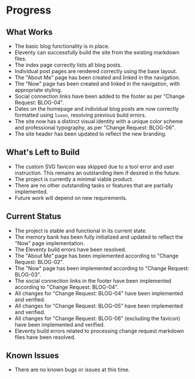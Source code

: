 # Progress

## What Works
- The basic blog functionality is in place.
- Eleventy can successfully build the site from the existing markdown files.
- The index page correctly lists all blog posts.
- Individual post pages are rendered correctly using the base layout.
- The "About Me" page has been created and linked in the navigation.
- The "Now" page has been created and linked in the navigation, with appropriate styling.
- Social connection links have been added to the footer as per "Change Request: BLOG-04".
- Dates on the homepage and individual blog posts are now correctly formatted using `luxon`, resolving previous build errors.
- The site now has a distinct visual identity with a unique color scheme and professional typography, as per "Change Request: BLOG-06".
- The site header has been updated to reflect the new branding.

## What's Left to Build
- The custom SVG favicon was skipped due to a tool error and user instruction. This remains an outstanding item if desired in the future.
- The project is currently a minimal viable product.
- There are no other outstanding tasks or features that are partially implemented.
- Future work will depend on new requirements.

## Current Status
- The project is stable and functional in its current state.
- The memory bank has been fully initialized and updated to reflect the "Now" page implementation.
- The Eleventy build errors have been resolved.
- The "About Me" page has been implemented according to "Change Request: BLOG-02".
- The "Now" page has been implemented according to "Change Request: BLOG-03".
- The social connection links in the footer have been implemented according to "Change Request: BLOG-04".
- All changes for "Change Request: BLOG-04" have been implemented and verified.
- All changes for "Change Request: BLOG-05" have been implemented and verified.
- All changes for "Change Request: BLOG-06" (excluding the favicon) have been implemented and verified.
- Eleventy build errors related to processing change request markdown files have been resolved.

## Known Issues
- There are no known bugs or issues at this time.
